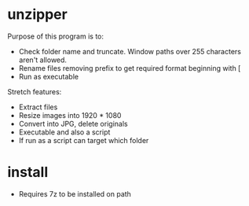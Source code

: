 # unzipper

Purpose of this program is to:

* Check folder name and truncate. Window paths over 255 characters aren't allowed.
* Rename files removing prefix to get required format beginning with [
* Run as executable

Stretch features:
* Extract files
* Resize images into 1920 * 1080
* Convert into JPG, delete originals
* Executable and also a script 
* If run as a script can target which folder

# install

* Requires 7z to be installed on path